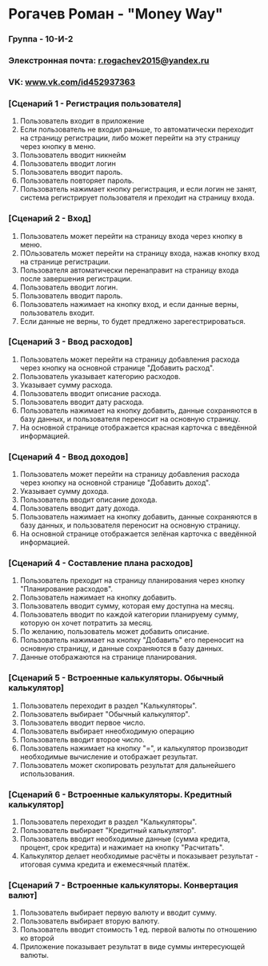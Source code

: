 # Рогачев Роман - "Money Way"

### Группа - 10-И-2
### Элекстронная почта: r.rogachev2015@yandex.ru
### VK: www.vk.com/id452937363


### [Сценарий 1 - Регистрация пользователя]

1. Пользователь входит в приложение
2. Если пользователь не входил раньше, то автоматически переходит на страницу регистрации, либо может перейти на эту страницу через кнопку в меню.
3. Пользователь вводит никнейм
4. Пользователь вводит логин
5. Пользователь вводит пароль.
6. Пользователь повторяет пароль.
7. Пользователь нажимает кнопку регистрация, и если логин не занят, система регистрирует пользователя и преходит на страницу входа.

### [Сценарий 2 - Вход]

1. Пользователь может перейти на страницу входа через кнопку в меню.
2. ПОльзователь может перейти на страницу входа, нажав кнопку вход на странице регистрации.
3. Пользователя автоматически перенаправит на страницу входа после завершения регистрации.
4. Пользователь вводит логин.
5. Пользователь вводит пароль.
6. Пользователь нажимает на кнопку вход, и если данные верны, пользователь входит.
7. Если данные не верны, то будет предлжено зарегестрироваться. 

### [Сценарий 3 - Ввод расходов]

1. Пользователь может перейти на страницу добавления расхода через кнопку на основной странице "Добавить расход".
3. Пользователь указывает категорию расходов.
4. Указывает сумму расхода.
5. Пользователь вводит описание расхода.
6. Пользователь вводит дату расхода.
7. Пользователь нажимает на кнопку добавить, данные сохраняются в базу данных, и пользователя переносит на основную страницу.
8. На основной странице отображается красная карточка с введённой информацией.

### [Сценарий 4 - Ввод доходов]

1. Пользователь может перейти на страницу добавления расхода через кнопку на основной странице "Добавить доход".
3. Указывает сумму дохода.
4. Пользователь вводит описание дохода.
5. Пользователь вводит дату дохода.
6. Пользователь нажимает на кнопку добавить, данные сохраняются в базу данных, и пользователя переносит на основную страницу.
7. На основной странице отображается зелёная карточка с введённой информацией.
   
### [Сценарий 4 - Составление плана расходов]

1. Пользователь преходит на страницу планирования через кнопку "Планирование расходов".
2. Пользователь нажимает на кнопку добавить.
3. Пользователь вводит сумму, которая ему доступна на месяц.
4. Пользователь вводит по каждой категории планируему сумму, которую он хочет потратить за месяц.
5. По желанию, пользователь может добавить описание.
6. Пользователь нажимает на кнопку "Добавить" его переносит на основную страницу, и данные сохраняются в базу данных.
7. Данные отображаются на странице планирования.
   
### [Сценарий 5 - Встроенные калькуляторы. Обычный калькулятор]

1. Пользователь переходит в раздел "Калькуляторы".
2. Пользователь выбирает "Обычный калькулятор".
3. Пользователь вводит первое число.
4. Пользователь выбирает ннеобходимую операцию
5. Пользователь вводит второе число.
6. Пользователь нажимает на кнопку "=", и калькулятор производит необходимые вычисление и отображает результат.
7. Пользователь может скопировать результат для дальнейшего использования.

### [Сценарий 6 - Встроенные калькуляторы. Кредитный калькулятор]

1. Пользователь переходит в раздел "Калькуляторы".
2. Пользователь выбирает "Кредитный калькулятор".
3. Пользователь вводит необходимые данные (сумма кредита, процент, срок кредита) и нажимает на кнопку "Расчитать".
4. Калькулятор делает необходимые расчёты и показывает результат - итоговая сумма кредита и ежемесячный платёж.

### [Сценарий 7 - Встроенные калькуляторы. Конвертация валют]

1. Пользователь выбирает первую валюту и вводит сумму.
2. Пользователь выбирает вторую валюту.
3. Пользователь вводит стоимость 1 ед. первой валюты по отношению ко второй
4. Приложение показывает результат в виде суммы интересующей валюты.
